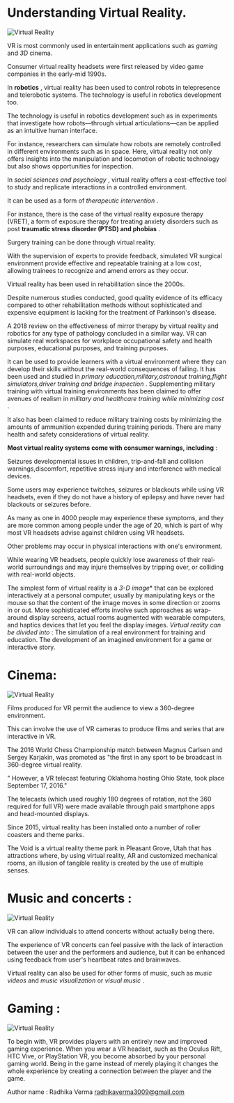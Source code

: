 # Understanding Virtual Reality.

![Virtual Reality](https://encrypted-tbn0.gstatic.com/images?q=tbn:ANd9GcTZxUh9dKsO7M_oC4TVxGWPH39__cy7QgSXoAQplSsqusHS93pRbA)

VR is most commonly used in entertainment applications such as *gaming* and *3D* cinema.

Consumer virtual reality headsets were first released by video game companies in the early-mid 1990s. 

In **robotics** , virtual reality has been used to control robots in telepresence and telerobotic systems.
The technology is useful in robotics development too.

The technology is useful in robotics development such as in experiments that investigate how robots—through virtual articulations—can be applied as an intuitive human interface.

For instance, researchers can simulate how robots are remotely controlled in different environments such as in space.
Here, virtual reality not only offers insights into the manipulation and locomotion of robotic technology but also shows opportunities for inspection.

In *social sciences and psychology* , virtual reality offers a cost-effective tool to study and replicate interactions in a controlled environment.

It can be used as a form of *therapeutic intervention* .

For instance, there is the case of the virtual reality exposure therapy (VRET), a form of exposure therapy for treating anxiety disorders such as post **traumatic stress disorder (PTSD) and phobias** .

Surgery training can be done through virtual reality.

With the supervision of experts to provide feedback, simulated VR surgical environment provide effective and repeatable training at a low cost, allowing trainees to recognize and amend errors as they occur.

Virtual reality has been used in rehabilitation since the 2000s.

Despite numerous studies conducted, good quality evidence of its efficacy compared to other rehabilitation methods without sophisticated and expensive equipment is lacking for the treatment of Parkinson's disease.

A 2018 review on the effectiveness of mirror therapy by virtual reality and robotics for any type of pathology concluded in a similar way.
VR can simulate real workspaces for workplace occupational safety and health purposes, educational purposes, and training purposes.

It can be used to provide learners with a virtual environment where they can develop their skills without the real-world consequences of failing.
It has been used and studied in *primary education,military,astronaut training,flight simulators,driver training and bridge inspection* .
Supplementing military training with virtual training environments has been claimed to offer avenues of realism in *military and healthcare training while minimizing cost* .

It also has been claimed to reduce military training costs by minimizing the amounts of ammunition expended during training periods.
There are many health and safety considerations of virtual reality.

**Most virtual reality systems come with consumer warnings, including** :

Seizures developmental issues in children, trip-and-fall and collision warnings,discomfort, repetitive stress injury and interference with medical devices.

Some users may experience twitches, seizures or blackouts while using VR headsets, even if they do not have a history of epilepsy and have never had blackouts or seizures before. 

As many as one in 4000 people may experience these symptoms, and they are more common among people under the age of 20, which is part of why most VR headsets advise against children using VR headsets. 

Other problems may occur in physical interactions with one's environment.

While wearing VR headsets, people quickly lose awareness of their real-world surroundings and may injure themselves by tripping over, or colliding with real-world objects.

The simplest form of virtual reality is a *3-D image** that can be explored interactively at a personal computer, usually by manipulating keys or the mouse so that the content of the image moves in some direction or zooms in or out.
More sophisticated efforts involve such approaches as wrap-around display screens, actual rooms augmented with wearable computers, and haptics devices that let you feel the display images.
*Virtual reality can be divided into* :
The simulation of a real environment for training and education.
The development of an imagined environment for a game or interactive story.

# Cinema:

![Virtual Reality](https://www.meta-media.fr/files/2016/06/home-img.jpg)

Films produced for VR permit the audience to view a 360-degree environment.

This can involve the use of VR cameras to produce films and series that are interactive in VR.

The 2016 World Chess Championship match between Magnus Carlsen and Sergey Karjakin, was promoted as "the first in any sport to be broadcast in 360-degree virtual reality.

" However, a VR telecast featuring Oklahoma hosting Ohio State, took place September 17, 2016."

The telecasts (which used roughly 180 degrees of rotation, not the 360 required for full VR) were made available through paid smartphone apps and head-mounted displays.

Since 2015, virtual reality has been installed onto a number of roller coasters and theme parks.

The Void is a virtual reality theme park in Pleasant Grove, Utah that has attractions where, by using virtual reality, AR and customized mechanical rooms, an illusion of tangible reality is created by the use of multiple senses.

# Music and concerts :

![Virtual Reality](https://encrypted-tbn0.gstatic.com/images?q=tbn:ANd9GcQrWot8rzWHQ4GkGjPWyyyaE0HUbwiW6V0H6jsLV0V91GLDRU3H)

VR can allow individuals to attend concerts without actually being there.

 The experience of VR concerts can feel passive with the lack of interaction between the user and the performers and audience, but it can be enhanced using feedback from user's heartbeat rates and brainwaves.
 
 Virtual reality can also be used for other forms of music, such as *music videos* and *music visualization* or *visual music* .
 
 # Gaming :
 
 ![Virtual Reality](https://encrypted-tbn0.gstatic.com/images?q=tbn:ANd9GcRspLPF_0Sw04g8qOPPYFGfm_bKRJq0NMDHYTqZeqQBQB78nDWtdQ)
 
 To begin with, VR provides players with an entirely new and improved gaming experience. 
 When you wear a VR headset, such as the Oculus Rift, HTC Vive, or PlayStation VR, you become absorbed by your personal gaming world.
 Being in the game instead of merely playing it changes the whole experience by creating a connection between the player and the game.
 

 Author name : Radhika Verma
 radhikaverma3009@gmail.com
 
 
